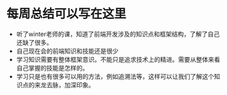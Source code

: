 # 每周总结可以写在这里
* 听了winter老师的课，知道了前端开发涉及的知识点和框架结构，了解了自己还缺了很多。
* 自己现在会的前端知识和技能还是很少
* 学习知识需要有整体框架意识。不能只是追求技术上的精进。需要从整体来看自己掌握的技能是怎样的。
* 学习只是也有很多可以用的方法，例如追溯法等，这样可以让我们了解这个知识点的来龙去脉，加深印象。
